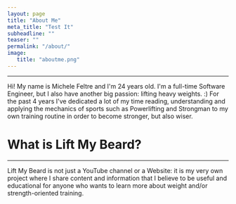 ```yaml
---
layout: page
title: "About Me"
meta_title: "Test It"
subheadline: ""
teaser: ""
permalink: "/about/"
image: 
   title: "aboutme.png"
---
```


------

Hi! My name is Michele Feltre and I'm 24 years old. I'm a full-time Software Engineer, but I also have another big passion: lifting heavy weights. :) For the past 4 years I've dedicated a lot of my time reading, understanding and applying the mechanics of sports such as Powerlifting and Strongman to my own training routine in order to become stronger, but also wiser.

# What is Lift My Beard?
------

Lift My Beard is not just a YouTube channel or a Website: it is my very own project where I share content and information that I believe to be useful and educational for anyone who wants to learn more about weight and/or strength-oriented training.


[//]: # (- [Wufoo][1])
[//]: # (- [Google Forms][2])


[//]: # ([1]: http://www.wufoo.com/)
[//]: # ([2]: https://www.google.com/intl/de_de/forms/about/)
